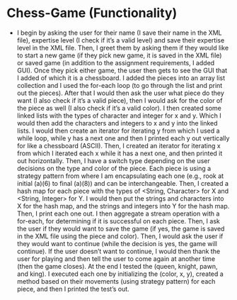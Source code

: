 # Chess-Game (Functionality) 
- I begin by asking the user for their name (I save their name in the XML file), expertise level (I check if it’s a valid level) and save their expertise level in the XML file. Then, I greet them by asking them if they would like to start a new game (if they pick new game, it is saved in the XML file) or saved game (in addition to the assignment requirements, I added GUI). Once they pick either game, the user then gets to see the GUI that I added of which it is a chessboard. I added the pieces into an array list collection and I used the for-each loop (to go through the list and print out the pieces). After that I would then ask the user what piece do they want (I also check if it’s a valid piece), then I would ask for the color of the piece as well (I also check if it’s a valid color). I then created some linked lists with the types of character and integer for x and y. Which I would then add the characters and integers to x and y into the linked lists. I would then create an iterator for iterating y from which I used a while loop, while y has a next one and then I printed each y out vertically for like a chessboard (ASCII). Then, I created an iterator for iterating x from which I iterated each x while it has a next one, and then printed it out horizontally. Then, I have a switch type depending on the user decisions on the type and color of the piece. Each piece is using a strategy pattern from where I am encapsulating each one (e.g., rook at initial (a)(6) to final (a)(8)) and can be interchangeable. Then, I created a hash map for each piece with the types of <String, Character> for X and <String, Integer> for Y. I would then put the strings and characters into X for the hash map, and the strings and integers into Y for the hash map. Then, I print each one out. I then aggregate a stream operation with a for-each, for determining if it is successful on each piece. Then, I ask the user if they would want to save the game (if yes, the game is saved in the XML file using the piece and color). Then, I would ask the user if they would want to continue (while the decision is yes, the game will continue). If the user doesn’t want to continue, I would then thank the user for playing and then tell the user to come again at another time (then the game closes). At the end I tested the (queen, knight, pawn, and king). I executed each one by initializing the (color, x, y), created a method based on their movements (using strategy pattern) for each piece, and then I printed the test’s out.
